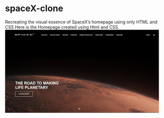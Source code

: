 
# spaceX-clone
Recreating the visual essence of SpaceX’s homepage using only HTML and CSS
Here is the Homepage created using Html and CSS.
![homepage of clone](homepage.png)

          
